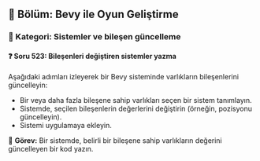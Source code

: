 ## 📘 Bölüm: Bevy ile Oyun Geliştirme  
### 🔹 Kategori: Sistemler ve bileşen güncelleme  
#### ❓ Soru 523: Bileşenleri değiştiren sistemler yazma

Aşağıdaki adımları izleyerek bir Bevy sisteminde varlıkların bileşenlerini güncelleyin:

- Bir veya daha fazla bileşene sahip varlıkları seçen bir sistem tanımlayın.
- Sistemde, seçilen bileşenlerin değerlerini değiştirin (örneğin, pozisyonu güncelleyin).
- Sistemi uygulamaya ekleyin.

🔧 **Görev:** Bir sistemde, belirli bir bileşene sahip varlıkların değerini güncelleyen bir kod yazın.
